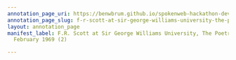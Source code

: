 ```yaml
---
annotation_page_uri: https://benwbrum.github.io/spokenweb-hackathon-development-noterms/annotations/f-r-scott-at-sir-george-williams-university-the-poetry-series-22-february-1969-2--canvas-1-f-r--scott.json
annotation_page_slug: f-r-scott-at-sir-george-williams-university-the-poetry-series-22-february-1969-2--canvas-1-f-r--scott
layout: annotation_page
manifest_label: F.R. Scott at Sir George Williams University, The Poetry Series, 22
  February 1969 (2)

---
```

